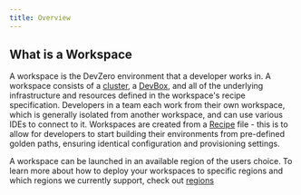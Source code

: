 ```yaml
---
title: Overview
---
```

## What is a Workspace

A workspace is the DevZero environment that a developer works in. A workspace consists of a  [cluster](../references/terminology.md#workspace-cluster), a [DevBox](../references/terminology.md#devbox), and all of the underlying infrastructure and resources defined in the workspace's recipe specification. Developers in a team each work from their own workspace, which is generally isolated from another workspace, and can use various IDEs to connect to it. Workspaces are created from a [Recipe](../references/terminology.md#recipe) file - this is to allow for developers to start building their environments from pre-defined golden paths, ensuring identical configuration and provisioning settings.

A workspace can be launched in an available region of the users choice. To learn more about how to deploy your workspaces to specific regions and which regions we currently support, check out  [regions](regions/ "mention")
